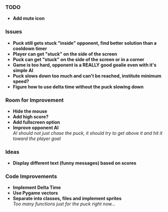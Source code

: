 ### TODO
- **Add mute icon**

### Issues
- **Puck still gets stuck "inside" opponent, find better solution than a cooldown timer**
- **Player can get "stuck" on the side of the screen**
- **Puck can get "stuck" on the side of the screen or in a corner**
- **Game is too hard, opponent is a REALLY good goalie even with it's simple AI**
- **Puck slows down too much and can't be reached, institute minimum speed?**
- **Figure how to use delta time without the puck slowing down**

### Room for Improvement
- **Hide the mouse**
- **Add high score?**
- **Add fullscreen option**
- **Improve opponent AI**  
  *AI should not just chase the puck, it should try to get above it and hit it toward the player goal*

### Ideas
- **Display different text (funny messages) based on scores**

### Code Improvements
- **Implement Delta Time**
- **Use Pygame vectors**
- **Separate into classes, files and implement sprites**  
  *Too many functions just for the puck right now...*
  